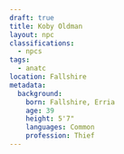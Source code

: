 ```yaml
---
draft: true
title: Koby Oldman
layout: npc
classifications:
  - npcs
tags:
  - anatc
location: Fallshire
metadata:
  background:
    born: Fallshire, Erria
    age: 39
    height: 5'7"
    languages: Common
    profession: Thief
---
```

